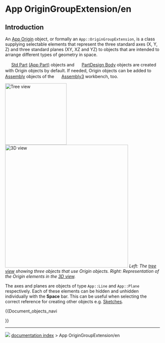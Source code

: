 # App OriginGroupExtension/en
## Introduction

An [App Origin](App_OriginGroupExtension.md) object, or formally an `App::OriginGroupExtension`, is a class supplying selectable elements that represent the three standard axes (X, Y, Z) and three standard planes (XY, XZ and YZ) to objects that are intended to arrange different types of geometry in space.

<img alt="" src=images/Std_Part.svg  style="width:16px;"> [Std Part](Std_Part.md) [(App Part)](App_Part.md) objects and <img alt="" src=images/PartDesign_Body.svg  style="width:16px;"> [PartDesign Body](PartDesign_Body.md) objects are created with Origin objects by default. If needed, Origin objects can be added to <img alt="" src=images/Assembly_Assembly_Tree.svg  style="width:16px;"> [Assembly](Assembly3_CreateAssembly.md) objects of the <img alt="" src=images/Assembly3_workbench_icon.svg  style="width:16px;"> [Assembly3](Assembly3_Workbench.md) workbench, too.

<img alt="Tree view" src=images/App_OriginGroupExtension_example.png  style="width:200px;"> <img alt="3D view" src=images/App_OriginGroupExtension-02.png  style="width:400px;"> 
*Left: The [tree view](Tree_view.md) showing three objects that use Origin objects. Right: Representation of the Origin elements in the [3D view](3D_view.md).*

The axes and planes are objects of type `App::Line` and `App::Plane` respectively. Each of these elements can be hidden and unhidden individually with the **Space** bar. This can be useful when selecting the correct reference for creating other objects e.g. [Sketches](Sketch.md).


{{Document_objects_navi

}}



---
![](images/Right_arrow.png) [documentation index](../README.md) > App OriginGroupExtension/en
